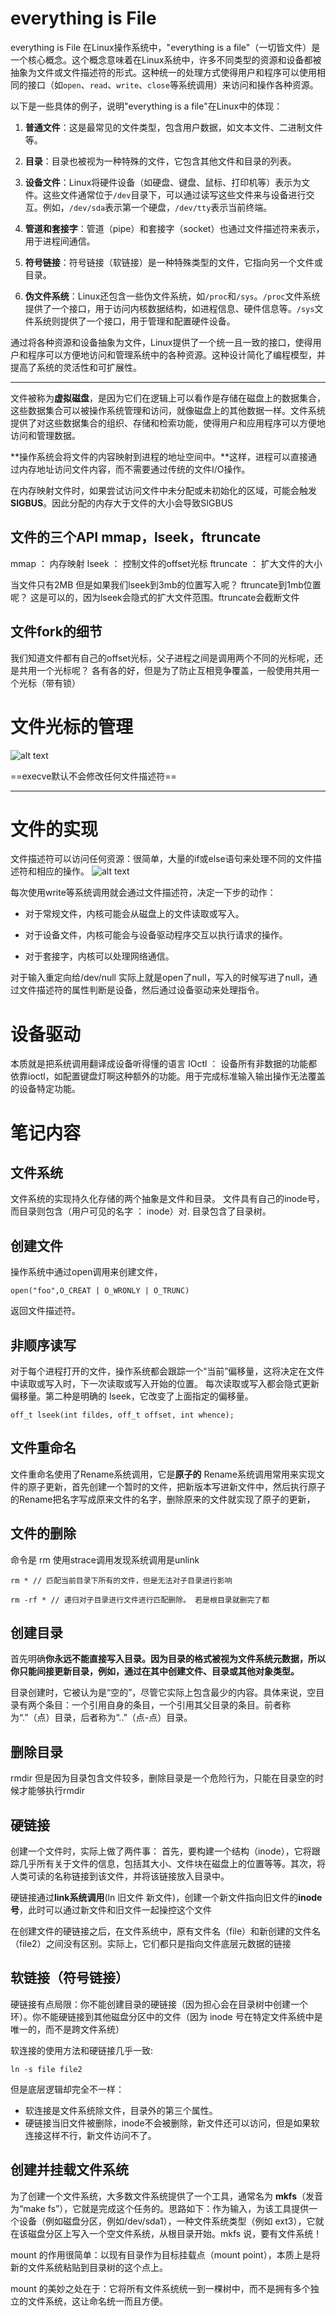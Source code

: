 # everything is File
everything is File
在Linux操作系统中，"everything is a file"（一切皆文件）是一个核心概念。这个概念意味着在Linux系统中，许多不同类型的资源和设备都被抽象为文件或文件描述符的形式。这种统一的处理方式使得用户和程序可以使用相同的接口（如`open`、`read`、`write`、`close`等系统调用）来访问和操作各种资源。

以下是一些具体的例子，说明"everything is a file"在Linux中的体现：

1. **普通文件**：这是最常见的文件类型，包含用户数据，如文本文件、二进制文件等。

2. **目录**：目录也被视为一种特殊的文件，它包含其他文件和目录的列表。

3. **设备文件**：Linux将硬件设备（如硬盘、键盘、鼠标、打印机等）表示为文件。这些文件通常位于`/dev`目录下，可以通过读写这些文件来与设备进行交互。例如，`/dev/sda`表示第一个硬盘，`/dev/tty`表示当前终端。

4. **管道和套接字**：管道（pipe）和套接字（socket）也通过文件描述符来表示，用于进程间通信。

5. **符号链接**：符号链接（软链接）是一种特殊类型的文件，它指向另一个文件或目录。

6. **伪文件系统**：Linux还包含一些伪文件系统，如`/proc`和`/sys`。`/proc`文件系统提供了一个接口，用于访问内核数据结构，如进程信息、硬件信息等。`/sys`文件系统则提供了一个接口，用于管理和配置硬件设备。

通过将各种资源和设备抽象为文件，Linux提供了一个统一且一致的接口，使得用户和程序可以方便地访问和管理系统中的各种资源。这种设计简化了编程模型，并提高了系统的灵活性和可扩展性。

----

文件被称为**虚拟磁盘**，是因为它们在逻辑上可以看作是存储在磁盘上的数据集合，这些数据集合可以被操作系统管理和访问，就像磁盘上的其他数据一样。文件系统提供了对这些数据集合的组织、存储和检索功能，使得用户和应用程序可以方便地访问和管理数据。

**操作系统会将文件的内容映射到进程的地址空间中。**这样，进程可以直接通过内存地址访问文件内容，而不需要通过传统的文件I/O操作。

在内存映射文件时，如果尝试访问文件中未分配或未初始化的区域，可能会触发**SIGBUS**。因此分配的内存大于文件的大小会导致SIGBUS

## 文件的三个API mmap，lseek，ftruncate
mmap      ： 内存映射
lseek     ： 控制文件的offset光标
ftruncate ： 扩大文件的大小

当文件只有2MB 但是如果我们lseek到3mb的位置写入呢？ ftruncate到1mb位置呢？
    这是可以的，因为lseek会隐式的扩大文件范围。ftruncate会截断文件

## 文件fork的细节
我们知道文件都有自己的offset光标，父子进程之间是调用两个不同的光标呢，还是共用一个光标呢？
各有各的好，但是为了防止互相竞争覆盖，一般使用共用一个光标（带有锁）

# 文件光标的管理
![alt text](image-71.png)

==execve默认不会修改任何文件描述符==

----
# 文件的实现
文件描述符可以访问任何资源：很简单，大量的if或else语句来处理不同的文件描述符和相应的操作。
![alt text](image-72.png)

每次使用write等系统调用就会通过文件描述符，决定一下步的动作：
- 对于常规文件，内核可能会从磁盘上的文件读取或写入。

- 对于设备文件，内核可能会与设备驱动程序交互以执行请求的操作。

- 对于套接字，内核可以处理网络通信。

对于输入重定向给/dev/null 实际上就是open了null，写入的时候写进了null，通过文件描述符的属性判断是设备，然后通过设备驱动来处理指令。

# 设备驱动
本质就是把系统调用翻译成设备听得懂的语言
IOctl ： 设备所有非数据的功能都依靠ioctl，如配置键盘灯啊这种额外的功能。用于完成标准输入输出操作无法覆盖的设备特定功能。

# 笔记内容
## 文件系统
文件系统的实现持久化存储的两个抽象是文件和目录。
文件具有自己的inode号，而目录则包含（用户可见的名字 ： inode）对.
目录包含了目录树。
## 创建文件
操作系统中通过open调用来创建文件，
```shell
open("foo",O_CREAT | O_WRONLY | O_TRUNC)
```
返回文件描述符。

## 非顺序读写
对于每个进程打开的文件，操作系统都会跟踪一个“当前”偏移量，这将决定在文件中读取或写入时，下一次读取或写入开始的位置。
每次读取或写入都会隐式更新偏移量。第二种是明确的
lseek，它改变了上面指定的偏移量。

```shell
off_t lseek(int fildes, off_t offset, int whence); 
```

##  文件重命名

文件重命名使用了Rename系统调用，它是**原子的**
Rename系统调用常用来实现文件的原子更新，首先创建一个暂时的文件，把新版本写进新文件中，然后执行原子的Rename把名字写成原来文件的名字，删除原来的文件就实现了原子的更新，

## 文件的删除
命令是 rm
使用strace调用发现系统调用是unlink

```shell
rm * // 匹配当前目录下所有的文件，但是无法对子目录进行影响

rm -rf * // 递归对子目录进行文件进行匹配删除。 若是根目录就删完了都
```

## 创建目录

首先明确**你永远不能直接写入目录。因为目录的格式被视为文件系统元数据，所以你只能间接更新目录，例如，通过在其中创建文件、目录或其他对象类型。**

目录创建时，它被认为是“空的”，尽管它实际上包含最少的内容。具体来说，空目录有两个条目：一个引用自身的条目，一个引用其父目录的条目。前者称为“.”（点）目录，后者称为“..”（点-点）目录。


## 删除目录
rmdir  但是因为目录包含文件较多，删除目录是一个危险行为，只能在目录空的时候才能够执行rmdir


## 硬链接

创建一个文件时，实际上做了两件事：
首先，要构建一个结构（inode），它将跟踪几乎所有关于文件的信息，包括其大小、文件块在磁盘上的位置等等。其次，将人类可读的名称链接到该文件，并将该链接放入目录中。

硬链接通过**link系统调用**(ln 旧文件  新文件)，创建一个新文件指向旧文件的**inode号**，此时可以通过新文件和旧文件一起操控这个文件

在创建文件的硬链接之后，在文件系统中，原有文件名（file）和新创建的文件名（file2）之间没有区别。实际上，它们都只是指向文件底层元数据的链接


## 软链接（符号链接）

硬链接有点局限：你不能创建目录的硬链接（因为担心会在目录树中创建一个环）。你不能硬链接到其他磁盘分区中的文件（因为 inode 号在特定文件系统中是唯一的，而不是跨文件系统）

软连接的使用方法和硬链接几乎一致:
```shell
ln -s file file2
```
但是底层逻辑却完全不一样：
-  软连接是文件系统除文件，目录外的第三个属性。
-  硬链接当旧文件被删除，inode不会被删除，新文件还可以访问，但是如果软连接这样不行，新文件访问不了。
  

## 创建并挂载文件系统
为了创建一个文件系统，大多数文件系统提供了一个工具，通常名为 **mkfs**（发音为“make fs”），它就是完成这个任务的。思路如下：作为输入，为该工具提供一个设备（例如磁盘分区，例如/dev/sda1），一种文件系统类型（例如 ext3），它就在该磁盘分区上写入一个空文件系统，从根目录开始。mkfs 说，要有文件系统！ 

mount 的作用很简单：以现有目录作为目标挂载点（mount point），本质上是将新的文件系统粘贴到目录树的这个点上。

mount 的美妙之处在于：它将所有文件系统统一到一棵树中，而不是拥有多个独立的文件系统，这让命名统一而且方便。